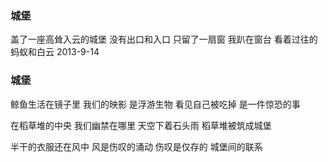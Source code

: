 ### 城堡
盖了一座高耸入云的城堡
没有出口和入口
只留了一扇窗
我趴在窗台
看着过往的蚂蚁和白云
2013-9-14
### 城堡
鲸鱼生活在镜子里
我们的映影
是浮游生物
看见自己被吃掉
是一件惊恐的事

在稻草堆的中央
我们幽禁在哪里
天空下着石头雨
稻草堆被筑成城堡

半干的衣服还在风中
风是伤叹的涌动
伤叹是仅存的
城堡间的联系
